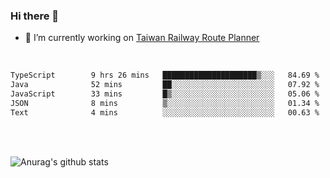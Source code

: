 ### Hi there 👋

- 🔭 I’m currently working on [Taiwan Railway Route Planner](https://github.com/Taiwan-Railway-Route-Planner)

<br/>

<!--START_SECTION:waka-->

```txt
TypeScript        9 hrs 26 mins   █████████████████████▒░░░   84.69 %
Java              52 mins         ██░░░░░░░░░░░░░░░░░░░░░░░   07.92 %
JavaScript        33 mins         █▒░░░░░░░░░░░░░░░░░░░░░░░   05.06 %
JSON              8 mins          ▒░░░░░░░░░░░░░░░░░░░░░░░░   01.34 %
Text              4 mins          ░░░░░░░░░░░░░░░░░░░░░░░░░   00.63 %
```

<!--END_SECTION:waka-->

<br/>
<br/>

![Anurag's github stats](https://github-readme-stats.vercel.app/api?username=DepickereSven&show_icons=true&theme=tokyonight)



<!--
**DepickereSven/DepickereSven** is a ✨ _special_ ✨ repository because its `README.md` (this file) appears on your GitHub profile.

Here are some ideas to get you started:

- 🔭 I’m currently working on ...
- 🌱 I’m currently learning ...
- 👯 I’m looking to collaborate on ...
- 🤔 I’m looking for help with ...
- 💬 Ask me about ...
- 📫 How to reach me: ...
- 😄 Pronouns: ...
- ⚡ Fun fact: ...
-->
